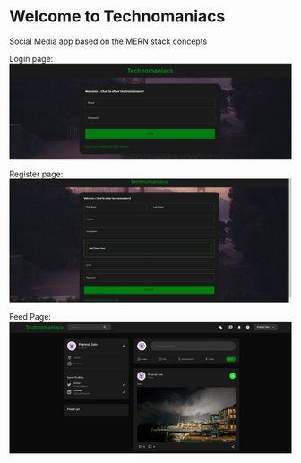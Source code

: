 # Welcome to Technomaniacs
Social Media app based on the MERN stack concepts

Login page:
![alt text](login.png)

Register page:
![alt text](register.png)

Feed Page:
![alt text](feed.png)


